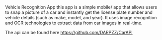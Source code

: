 Vehicle Recognition App
this app is a simple mobile/ app that allows users to snap a picture of a car and instantly get the license plate number and vehicle details (such as make, model, and year). It uses image recognition and OCR technologies to extract data from car images in real-time.

The api can be found here https://github.com/DARPZZ/CarAPI
